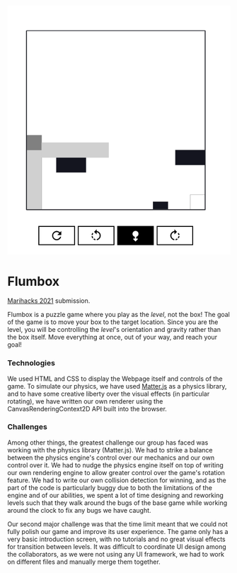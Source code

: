 ![Screenshot|width=250px](./github/screenshot.png)

# Flumbox

[Marihacks 2021](marihacks.com) submission.

Flumbox is a puzzle game where you play as the _level_, not the box! The goal of the game is to move your box to the 
target location. Since you are the level, you will be controlling the _level_'s orientation and gravity rather than 
the box itself. Move everything at once, out of your way, and reach your goal!


### Technologies

We used HTML and CSS to display the Webpage itself and controls of the game. To simulate our physics, we have used 
[Matter.js](https://github.com/liabru/matter-js/blob/master/build/matter.js) as a physics library, and to have some 
creative liberty over the visual effects (in particular rotating), we have written our own renderer using the 
CanvasRenderingContext2D API built into the browser.


### Challenges

Among other things, the greatest challenge our group has faced was working with the physics library (Matter.js). We 
had to strike a balance between the physics engine's control over our mechanics and our own control over it. We had 
to nudge the physics engine itself on top of writing our own rendering engine to allow greater control over the 
game's rotation feature. We had to write our own collision detection for winning, and as the part of the code is 
particularly buggy due to both the limitations of the engine and of our abilities, we spent a lot of time designing 
and reworking levels such that they walk around the bugs of the base game while working around the clock to fix any 
bugs we have caught.

Our second major challenge was that the time limit meant that we could not fully polish our game and improve its 
user experience. The game only has a very basic introduction screen, with no tutorials and no great visual effects 
for transition between levels. It was difficult to coordinate UI design among the collaborators, as we were not 
using any UI framework, we had to work on different files and manually merge them together.

